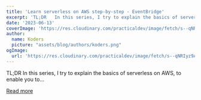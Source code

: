 ```yaml
---
title: 'Learn serverless on AWS step-by-step - EventBridge'
excerpt: 'TL;DR   In this series, I try to explain the basics of serverless on AWS, to enable you to...'
date: '2023-06-13'
coverImage: 'https://res.cloudinary.com/practicaldev/image/fetch/s--qNRIyz9A--/c_imagga_scale,f_auto,fl_progressive,h_420,q_auto,w_1000/https://raw.githubusercontent.com/pchol22/kumo-articles/master/blog-posts/learn-serverless/eventbridge/assets/cover.png'
author:
  name: Koders
  picture: "assets/blog/authors/koders.png"
ogImage:
  url: 'https://res.cloudinary.com/practicaldev/image/fetch/s--qNRIyz9A--/c_imagga_scale,f_auto,fl_progressive,h_420,q_auto,w_1000/https://raw.githubusercontent.com/pchol22/kumo-articles/master/blog-posts/learn-serverless/eventbridge/assets/cover.png'
---
```


TL;DR   In this series, I try to explain the basics of serverless on AWS, to enable you to...

[Read more](https://dev.to/kumo/learn-serverless-on-aws-step-by-step-eventbridge-27aa)

